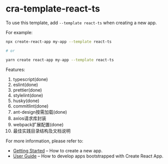 # cra-template-react-ts

To use this template, add `--template react-ts` when creating a new app.

For example:

```sh
npx create-react-app my-app --template react-ts

# or

yarn create react-app my-app --template react-ts
```

Features:

1. typescript(done)
2. eslint(done)
3. prettier(done)
4. stylelint(done)
5. husky(done)
6. commitlint(done)
7. ant-design按需加载(done)
8. axios请求库封装
9. webpack扩展配置(done)
10. 最佳实践目录结构及文档说明

For more information, please refer to:

- [Getting Started](https://create-react-app.dev/docs/getting-started) – How to create a new app.
- [User Guide](https://create-react-app.dev) – How to develop apps bootstrapped with Create React App.
